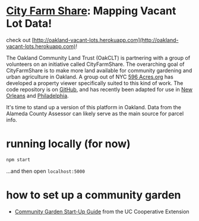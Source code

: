[City Farm Share](http://oakland-vacant-lots.herokuapp.com): Mapping Vacant Lot Data!
=========================================

check out [http://oakland-vacant-lots.herokuapp.com](http://oakland-vacant-lots.herokuapp.com)!

The Oakland Community Land Trust (OakCLT) is partnering with a group of volunteers on an initiative called CityFarmShare. The overarching goal of CityFarmShare is to make more land available for community gardening and urban agriculture in Oakland. A group out of NYC [596 Acres.org](http://596acres.org/) has developed a property viewer specifically suited to this kind of work. The code repository is on [GitHub](https://github.com/ebrelsford/596acres), and has recently been adapted for use in [New Orleans](https://livinglotsnola.org) and [Philadelphia](http://groundedinphilly.org/).

It's time to stand up a version of this platform in Oakland. Data from the Alameda County Assessor can likely serve as the main source for parcel info.

# running locally (for now)

```bash
npm start
```

...and then open `localhost:5000`

# how to set up a community garden

- [Community Garden Start-Up Guide](http://celosangeles.ucdavis.edu/files/97080.pdf) from the UC Cooperative Extension
